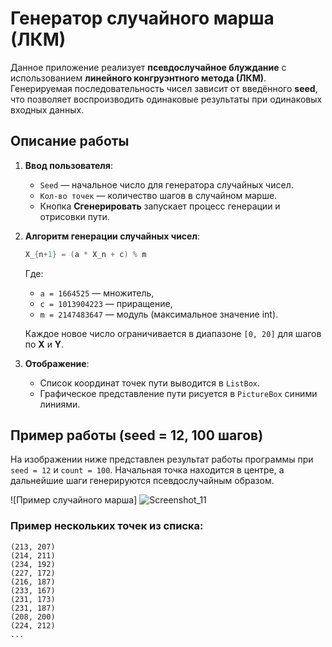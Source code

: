 # Генератор случайного марша (ЛКМ)

Данное приложение реализует **псевдослучайное блуждание** с использованием **линейного конгруэнтного метода (ЛКМ)**. Генерируемая последовательность чисел зависит от введённого **seed**, что позволяет воспроизводить одинаковые результаты при одинаковых входных данных.

## Описание работы

1. **Ввод пользователя**:
   - `Seed` — начальное число для генератора случайных чисел.
   - `Кол-во точек` — количество шагов в случайном марше.
   - Кнопка **Сгенерировать** запускает процесс генерации и отрисовки пути.

2. **Алгоритм генерации случайных чисел**:
   
   ```csharp
   X_{n+1} = (a * X_n + c) % m
   ```
   
   Где:
   - `a = 1664525` — множитель,
   - `c = 1013904223` — приращение,
   - `m = 2147483647` — модуль (максимальное значение int).

   Каждое новое число ограничивается в диапазоне `[0, 20]` для шагов по **X** и **Y**.

3. **Отображение**:
   - Список координат точек пути выводится в `ListBox`.
   - Графическое представление пути рисуется в `PictureBox` синими линиями.

## Пример работы (seed = 12, 100 шагов)

На изображении ниже представлен результат работы программы при `seed = 12` и `count = 100`. Начальная точка находится в центре, а дальнейшие шаги генерируются псевдослучайным образом.

![Пример случайного марша]
![Screenshot_11](https://github.com/user-attachments/assets/45d88686-62fe-46bd-9576-9e56ee533c4a)


### Пример нескольких точек из списка:
```
(213, 207)
(214, 211)
(234, 192)
(227, 172)
(216, 187)
(233, 167)
(231, 173)
(231, 187)
(208, 200)
(224, 212)
...
```


